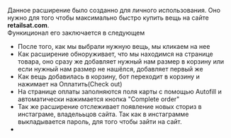 Данное расширение было созданно для личного использования. Оно нужно для того чтобы максимально быстро купить вещь на сайте <strong>retailsat.com</strong>.<br> 
Функиционал его заключается в следующем
<ul>
<li>После того, как мы выбрали нужную вещь, мы кликаем на нее</li>
<li>Как расширение обноруживает, что мы находимся на странице товара, оно сразу же добавляет нужный нам размер в корзину или если нужный нам размер не нашёлся, добавляет первый же</li>
<li>Как вещь добавилась в корзину, бот переходит в корзину и нажимает на Оплатить(Check out)</li>
<li>На странице оплаты заполняются поля карты с помощью Autofill и автоматически нажимается кнопка "Complete order"</li>
<li>Так же расширение отслеживает появление новых сториз в инстаграме, владелььцов сайта. Так как в инстаграмме выкладывается пароль, для того чтобы зайти на сайт.</li>
<li></li>
 </ul>